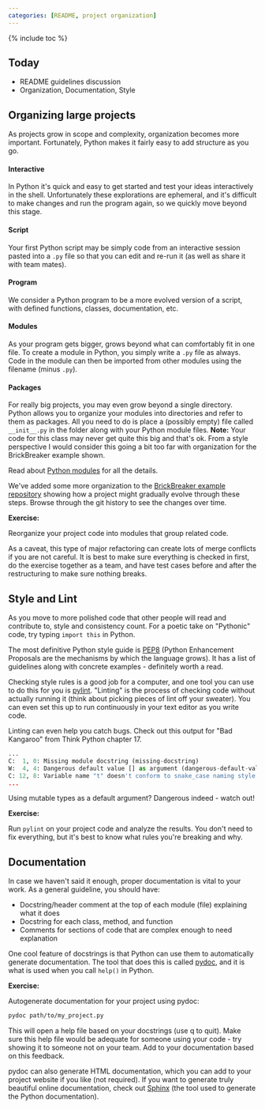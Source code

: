 ```yaml
---
categories: [README, project organization]
---
```


{% include toc %}

## Today

* README guidelines discussion
* Organization, Documentation, Style



## Organizing large projects

As projects grow in scope and complexity, organization becomes more important.
Fortunately, Python makes it fairly easy to add structure as you go.

#### Interactive

In Python it's quick and easy to get started and test your ideas interactively in the shell. Unfortunately these explorations are ephemeral, and it's difficult to make changes and run the program again, so we quickly move beyond this stage.

####  Script

Your first Python script may be simply code from an interactive session pasted into a ```.py``` file so that you can edit and re-run it (as well as share it with team mates).

####  Program

We consider a Python program to be a more evolved version of a script, with defined functions, classes, documentation, etc. 

####  Modules

As your program gets bigger, grows beyond what can comfortably fit in one file.
To create a module in Python, you simply write a ```.py``` file as always.
Code in the module can then be imported from other modules using the filename (minus ```.py```).

####  Packages

For really big projects, you may even grow beyond a single directory. Python allows you to organize your modules into directories and refer to them as packages.
All you need to do is place a (possibly empty) file called ```__init__.py``` in the folder along with your Python module files. **Note:** Your code for this class may never get quite this big and that's ok. From a style perspective I would consider this going a bit too far with organization for the BrickBreaker example shown.

Read about [Python modules](https://docs.python.org/3/tutorial/modules.html) for all the details.


We've added some more organization to the [BrickBreaker example repository](https://github.com/sd18fall/BrickBreakerMVC) showing how a project might gradually evolve through these steps. Browse through the git history to see the changes over time.

**Exercise:**

Reorganize your project code into modules that group related code.

As a caveat, this type of major refactoring can create lots of merge conflicts if you are not careful.
It is best to make sure everything is checked in first,
do the exercise together as a team,
and have test cases before and after the restructuring to make sure nothing breaks.

## Style and Lint

As you move to more polished code that other people will read and contribute to, style and consistency count.
For a poetic take on "Pythonic" code, try typing ```import this``` in Python.

The most definitive Python style guide is [PEP8](https://www.python.org/dev/peps/pep-0008/) (Python Enhancement Proposals are the mechanisms by which the language grows). It has a list of guidelines along with concrete examples - definitely worth a read.

Checking style rules is a good job for a computer, and one tool you can use to do this for you is [pylint](https://www.pylint.org/). "Linting" is the process of checking code without actually running it (think about picking pieces of lint off your sweater).
You can even set this up to run continuously in your text editor as you write code.

Linting can even help you catch bugs. Check out this output for "Bad Kangaroo" from Think Python chapter 17.

```python
...
C:  1, 0: Missing module docstring (missing-docstring)
W:  4, 4: Dangerous default value [] as argument (dangerous-default-value)
C: 12, 8: Variable name "t" doesn't conform to snake_case naming style (invalid-name)
...
```

Using mutable types as a default argument? Dangerous indeed - watch out!

**Exercise:**

Run ```pylint``` on your project code and analyze the results.
You don't need to fix everything, but it's best to know what rules you're breaking and why.


## Documentation

In case we haven't said it enough, proper documentation is vital to your work.
As a general guideline, you should have:
 - Docstring/header comment at the top of each module (file) explaining what it does
 - Docstring for each class, method, and function
 - Comments for sections of code that are complex enough to need explanation

One cool feature of docstrings is that Python can use them to automatically generate documentation.
The tool that does this is called 
[pydoc](https://docs.python.org/3/library/pydoc.html),
and it is what is used when you call ```help()``` in Python.

**Exercise:**

Autogenerate documentation for your project using pydoc:

```bash
pydoc path/to/my_project.py
```

This will open a help file based on your docstrings (use q to quit). 
Make sure this help file would be adequate for someone using your code - try showing it to someone not on your team. Add to your documentation based on this feedback.

pydoc can also generate HTML documentation, which you can add to your project website if you like (not required).
If you want to generate truly beautiful online documentation, check out 
[Sphinx](http://www.sphinx-doc.org/)
(the tool used to generate the Python documentation).



